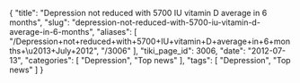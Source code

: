 {
    "title": "Depression not reduced with 5700 IU vitamin D average in 6 months",
    "slug": "depression-not-reduced-with-5700-iu-vitamin-d-average-in-6-months",
    "aliases": [
        "/Depression+not+reduced+with+5700+IU+vitamin+D+average+in+6+months+\u2013+July+2012",
        "/3006"
    ],
    "tiki_page_id": 3006,
    "date": "2012-07-13",
    "categories": [
        "Depression",
        "Top news"
    ],
    "tags": [
        "Depression",
        "Top news"
    ]
}